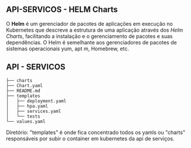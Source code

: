 ## API-SERVICOS - HELM Charts 

O **Helm** é um gerenciador de pacotes de aplicações em execução no Kubernetes que descreve a estrutura de uma aplicação através dos *Helm Charts*, facilitando a instalação e o gerenciamento de pacotes e suas dependências. O Helm é semelhante aos gerenciadores de pacotes de sistemas operacionais yum, apt m, Homebrew, etc.

## API - SERVICOS
```
├── charts
├── Chart.yaml
├── README.md
├── templates
│   ├── deployment.yaml
│   ├── hpa.yaml
│   ├── services.yaml
│   └── tests
└── values.yaml
```
Diretório: "templates" é onde fica concentrado todos os yamls ou "charts" responsáveis por subir o container em kubernetes da api de serviços.
